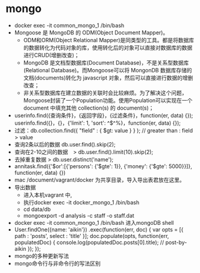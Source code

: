 mongo
======

* docker exec -it common_mongo_1 /bin/bash
* Mongoose 是 MongoDB 的 ODM(Object Document Mapper)。
    * ODM和ORM(Object Relational Mapper)是同类型的工具。都是将数据库的数据转化为代码对象的库，使用转化后的对象可以直接对数据库的数据进行CRUD(增删改查)；
    *  MongoDB 是文档型数据库(Document Database)，不是关系型数据库(Relational Database)。而Mongoose可以将 MongonDB 数据库存储的文档(documents)转化为 javascript 对象，然后可以直接进行数据的增删改查；
    * 非关系型数据库在建立数据的关联时会比较麻烦。为了解决这个问题，Mongoose封装了一个Population功能。使用Population可以实现在一个 document 中填充其他 collection(s) 的 document(s)；
* userinfo.find({查询条件}，{返回字段}，{过滤条件}，function(er, data) {});  <br>
	userinfo.find({}，{}，{'limit': 1, 'sort': $%^$^$^%}，function(er, data) {}); 
* 过滤：db.collection.find({ "field" : { $gt: value } } ); // greater than : field > value
* 查询2条以后的数据 db.user.find().skip(2);
* 查询在2-10之间的数据　> db.user.find().limit(10).skip(2);
* 去掉重复数据 > db.user.distinct('name');
* annitask.find({'$or':[{'persons': {'$gte': 1}}, {'money': {'$gte': 5000}}]}, function(er, data) {})
* mac /document/vagrant/docker 为共享目录，导入导出表君放在这里。
* 导出数据
    * 进入本机vagrant 中,
    * 执行docker exec -it docker_mongo_1 /bin/bash
    * cd data/db
    * mongoexport -d analysis -c staff -o staff.dat
* docker exec -it common_mongo_1 /bin/bash 进入mongoDB shell
* User.findOne({name: 'aikin'})
    .exec(function(err, doc) {
        var opts = [{
            path   : 'posts',
            select : 'title'
        }];
        doc.populate(opts, function(err, populatedDoc) {
            console.log(populatedDoc.posts[0].title);  // post-by-aikin
        });
    });
* mongo的多种更新写法
* mongo命令行与非命令行的写法区别

